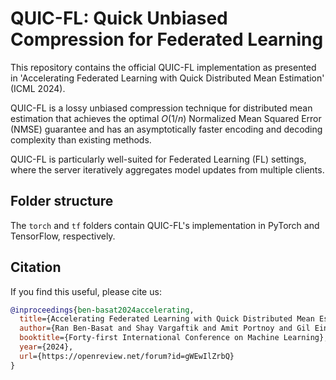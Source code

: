 # QUIC-FL: **Q**uick **U**nb**i**ased **C**ompression for **F**ederated **L**earning

This repository contains the official QUIC-FL implementation as presented in 'Accelerating Federated Learning with Quick Distributed Mean Estimation' (ICML 2024).

QUIC-FL is a lossy unbiased compression technique for distributed mean estimation that achieves the optimal $O(1/n)$ Normalized Mean Squared Error (NMSE) guarantee 
and has an asymptotically faster encoding and decoding complexity than existing methods.

QUIC-FL is particularly well-suited for Federated Learning (FL) settings, where the server iteratively aggregates model updates from multiple clients.

## Folder structure 

The `torch` and `tf` folders contain QUIC-FL's implementation in PyTorch and TensorFlow, respectively.

## Citation

If you find this useful, please cite us:

```bibtex
@inproceedings{ben-basat2024accelerating,
  title={Accelerating Federated Learning with Quick Distributed Mean Estimation},
  author={Ran Ben-Basat and Shay Vargaftik and Amit Portnoy and Gil Einziger and Yaniv Ben-Itzhak and Michael Mitzenmacher},
  booktitle={Forty-first International Conference on Machine Learning},
  year={2024},
  url={https://openreview.net/forum?id=gWEwIlZrbQ}
}
```
